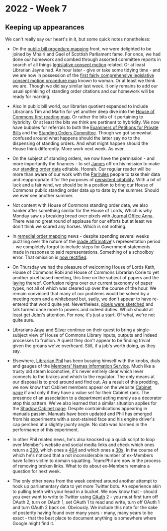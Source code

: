 # 2022 - Week 7

## Keeping up appearances

We can't really say our heart's in it, but some quick notes nonetheless:

* On the [public bill procedure mapping](https://ukparliament.github.io/ontologies/procedure/maps/legislation/primary/public-bills/public-bills.pdf) front, we were delighted to be joined by Mhairi and Gael of Scottish Parliament fame. For once, we had done our homework and combed through assorted committee reports in search of all things [legislative consent motion](https://www.parliament.uk/site-information/glossary/legislative-consent/) related. Or at least Librarian Jayne had. An hour later - give or take some tidying time - and we are now in possession of the [first fairly comprehensive legislative consent motion procedure map](https://ukparliament.github.io/ontologies/procedure/maps/legislation/primary/public-bills/components/devolved-legislature-consent/scottish-parliament/scottish-parliament-consent.pdf) known to woman. Or at least we think we are. Though we did say similar last week. It only remains to add our usual sprinkling of standing order citations and our homework will be ready for marking.

* Also in public bill world, our librarian quotient expanded to include Librarians Tim and Martin for yet another deep dive into the [House of Commons first reading map](https://ukparliament.github.io/ontologies/procedure/maps/legislation/primary/public-bills/components/commons/first-reading/first-reading.pdf). Or rather the bits of it pertaining to hybridity. Or at least the bits we think are pertinent to hybridity. We now have bubbles for referrals to both the [Examiners of Petitions for Private Bills](https://www.parliament.uk/site-information/glossary/examiner-of-petitions/) and the [Standing Orders Committee](https://guidetoprocedure.parliament.uk/articles/9cd1x7hR/standing-orders-committee). Though we got somewhat confused around what happens should the latter say no to the dispensing of standing orders. And what might happen should the House think differently. More work next week. As ever.

* On the subject of standing orders, we now have the permission - and more importantly the finances - to set [James](https://twitter.com/jamesjefferies) off on his mission to make our [standing order data](https://api.parliament.uk/standing-orders) editable. Hoorah. Our regular reader will be more than aware of our work with the [Parlrules](https://parlrulesdata.org/) people to take their data and reappropriate it for the purposes of [persistent citability](https://api.parliament.uk/standing-orders/fragments/223). With a bit of luck and a fair wind, we should be in a position to bring our House of Commons public standing order data up to date by the summer. Should we ever see another summer.

* Not content with House of Commons standing order data, we also hanker after something similar for the House of Lords, Which is why Monday saw us breaking bread over pixels with [Journal Office Anna](https://twitter.com/LoogaGirl). There was no great round of applause for our efforts but at least we don't think we scared any horses. Which is not nothing.

* In [remedial order mapping](https://ukparliament.github.io/ontologies/procedure/maps/legislation/secondary/#remedial-orders) news - despite spending several weeks puzzling over the nature of the [made affirmative](https://ukparliament.github.io/ontologies/procedure/maps/legislation/secondary/statutory-instruments/super-affirmative-procedures/remedial-orders/made-affirmative/made-affirmative.pdf)'s representation period - we completely forgot to include steps for Government statements made in response to said representations. Something of a schoolboy error. That omission is [now rectified](https://trello.com/c/AEy1vR67/267-made-affirmative-remedial-order-representations-statement).

* On Thursday we had the pleasure of welcoming House of Lords Kath, House of Commons Robi and House of Commons Librarian Corie to yet another pixel based meeting, this time on the subject of papers and the [laying](https://ukparliament.github.io/ontologies/laying/laying-ontology.html#d4e106) thereof. Confusion reigns over our current taxonomy of paper types, not all of which was cleared up over the course of the hour. We remain convinced that many of our problems would be solved by a meeting room and a whiteboard but, sadly, we don't appear to have re-entered that world quite yet. Nevertheless, [pixels were sketched](https://github.com/ukparliament/ontologies/blob/master/laying/paper-types/paper-types.svg) and talk turned once more to powers and indeed duties. Which should at least get [John](https://twitter.com/johnlsheridan)'s attention. For now, it's just a start. Of what, we're not quite sure.

* Librarians [Anya](https://twitter.com/bitten_) and [Silver](https://twitter.com/silveroliver) continue on their quest to bring a single-subject view of House of Commons Library inputs, outputs and indeed processes to fruition. A quest they don't appear to be finding trivial given the groans we've overheard. Still, if a job's worth doing, as they say.

* Elsewhere, [Librarian Phil](https://twitter.com/philbgorman) has been busying himself with the knobs, dials and gauges of the [Members' Names Information Service](https://data.parliament.uk/membersdataplatform/default.aspx). Much like a trusty old steam locomotive, it's never entirely clear which lever connects to the brakes and which to the regulator. The only means at our disposal is to prod around and find out. As a result of this prodding, we now know that Cabinet members appear on the website [Cabinet page](https://members.parliament.uk/Government/Cabinet) if and only if they have a value set for their Cabinet rank. The presence of an association to a department acting merely as a decorator atop this pattern. We've also learned that a similar situation applies for the [Shadow Cabinet page](https://members.parliament.uk/Opposition/Cabinet). Despite contraindications appearing in manuals passim. Manuals have been updated and Phil has emerged from his experiments with a soot-stained face and his engine driver's cap perched at a slightly jaunty angle. No data was harmed in the performance of this experiment.

* In other Phil related news, he's also knocked up a quick script to loop over Member's website and social media links and check which ones return a [200](https://developer.mozilla.org/en-US/docs/Web/HTTP/Status/200), which ones a [404](https://developer.mozilla.org/en-US/docs/Web/HTTP/Status/404) and which ones a [30x](https://developer.mozilla.org/en-US/docs/Web/HTTP/Status#redirection_messages). In the course of which he's noticed that a not inconsiderable number of ex-Members have fallen victim to domain squatting. Team:Phil are now in the process of removing broken links. What to do about ex-Members remains a question for next week.

* The only other news from the week centred around another attempt to hook up parliamentary data to yet more Twitter bots. An experience akin to pulling teeth with your head in a bucket. We now know that - should you ever want to write to Twitter using [OAuth](https://en.wikipedia.org/wiki/OAuth) 2 - you must first turn off OAuth 2, turn on OAuth 1, set OAuth 1 to read and write, turn off OAuth 1 and turn OAuth 2 back on. Obviously. We include this note for the sake of posterity having found over many years - many, many years to be exact - that the best place to document anything is somewhere where Google might find it.